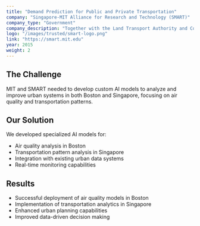 ```yaml
---
title: "Demand Prediction for Public and Private Transportation"
company: "Singapore-MIT Alliance for Research and Technology (SMART)"
company_type: "Government"
company_description: "Together with the Land Transport Authority and Comfort Taxi Company"
logo: "/images/trusted/smart-logo.png"
link: "https://smart.mit.edu"
year: 2015
weight: 2
---
```


## The Challenge
MIT and SMART needed to develop custom AI models to analyze and improve urban systems in both Boston and Singapore, focusing on air quality and transportation patterns.

## Our Solution
We developed specialized AI models for:
- Air quality analysis in Boston
- Transportation pattern analysis in Singapore
- Integration with existing urban data systems
- Real-time monitoring capabilities

## Results
- Successful deployment of air quality models in Boston
- Implementation of transportation analytics in Singapore
- Enhanced urban planning capabilities
- Improved data-driven decision making 